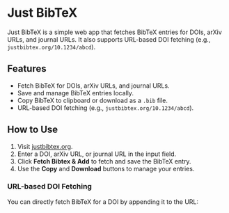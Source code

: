 # Just BibTeX

Just BibTeX is a simple web app that fetches BibTeX entries for DOIs, arXiv URLs, and journal URLs. It also supports URL-based DOI fetching (e.g., `justbibtex.org/10.1234/abcd`).

## Features
- Fetch BibTeX for DOIs, arXiv URLs, and journal URLs.
- Save and manage BibTeX entries locally.
- Copy BibTeX to clipboard or download as a `.bib` file.
- URL-based DOI fetching (e.g., `justbibtex.org/10.1234/abcd`).

## How to Use
1. Visit [justbibtex.org](https://justbibtex.org).
2. Enter a DOI, arXiv URL, or journal URL in the input field.
3. Click **Fetch Bibtex & Add** to fetch and save the BibTeX entry.
4. Use the **Copy** and **Download** buttons to manage your entries.

### URL-based DOI Fetching
You can directly fetch BibTeX for a DOI by appending it to the URL: